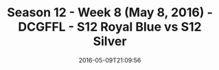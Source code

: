 ---
title: Season 12 - Week 8 (May 8, 2016) - DCGFFL - S12 Royal Blue vs S12 Silver
teams-score:
- team: _teams/s12-royal-blue.md
  score: 14
- team: _teams/s12-silver.md
  score: 7
mvp: Oliver Jacob (Royal Blue), Christopher Gillyard (Silver)
game-ball: Jeremy Steslicki (Royal), TJ Baggett (Silver)
season: 12
week: 8
date: '2016-05-09T21:09:56'
pageid: season-12-week-8-may-8-2016-4182-vs-4190
---